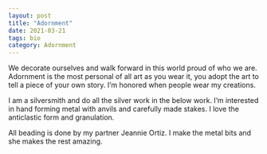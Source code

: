 ```yaml
---
layout: post
title: "Adornment" 
date: 2021-03-21 
tags: bio
category: Adornment
---
```


We decorate ourselves and walk forward in this world proud of who we are. Adornment is the most personal of all art as you wear it, you adopt the art to tell a piece of your own story. I’m honored when people wear my creations.

I am a silversmith and do all the silver work in the below work. I’m interested in hand forming metal with anvils and carefully made stakes. I love the anticlastic form and granulation.

All beading is done by my partner Jeannie Ortiz. I make the metal bits and she makes the rest amazing. 
